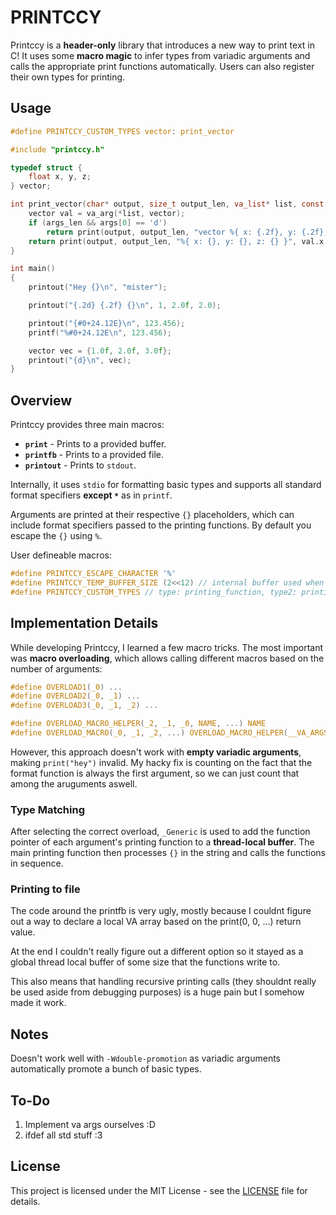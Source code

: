 # PRINTCCY

Printccy is a **header-only** library that introduces a new way to print text in C! It uses some **macro magic** to infer types from variadic arguments and calls the appropriate print functions automatically. Users can also register their own types for printing.

## Usage

```c
#define PRINTCCY_CUSTOM_TYPES vector: print_vector

#include "printccy.h"

typedef struct {
    float x, y, z;
} vector;

int print_vector(char* output, size_t output_len, va_list* list, const char* args, size_t args_len) {
    vector val = va_arg(*list, vector);
    if (args_len && args[0] == 'd')
        return print(output, output_len, "vector %{ x: {.2f}, y: {.2f}, z: {.2f} }", val.x, val.y, val.z);
    return print(output, output_len, "%{ x: {}, y: {}, z: {} }", val.x, val.y, val.z);
}

int main()
{
    printout("Hey {}\n", "mister");

    printout("{.2d} {.2f} {}\n", 1, 2.0f, 2.0);

    printout("{#0+24.12E}\n", 123.456);
    printf("%#0+24.12E\n", 123.456);

    vector vec = {1.0f, 2.0f, 3.0f};
    printout("{d}\n", vec);
}
```

## Overview

Printccy provides three main macros:

- **`print`** - Prints to a provided buffer.
- **`printfb`** - Prints to a provided file.
- **`printout`** - Prints to `stdout`.

Internally, it uses `stdio` for formatting basic types and supports all standard format specifiers **except `*`** as in `printf`.

Arguments are printed at their respective `{}` placeholders, which can include format specifiers passed to the printing functions. By default you escape the `{}` using `%`.

User defineable macros:

```c
#define PRINTCCY_ESCAPE_CHARACTER '%'
#define PRINTCCY_TEMP_BUFFER_SIZE (2<<12) // internal buffer used when printing to files, which includes stdout
#define PRINTCCY_CUSTOM_TYPES // type: printing_function, type2: printing_function2
```

## Implementation Details

While developing Printccy, I learned a few macro tricks. The most important was **macro overloading**, which allows calling different macros based on the number of arguments:

```c
#define OVERLOAD1(_0) ...
#define OVERLOAD2(_0, _1) ...
#define OVERLOAD3(_0, _1, _2) ...

#define OVERLOAD_MACRO_HELPER(_2, _1, _0, NAME, ...) NAME
#define OVERLOAD_MACRO(_0, _1, _2, ...) OVERLOAD_MACRO_HELPER(__VA_ARGS__, OVERLOAD3, OVERLOAD2, OVERLOAD1)(__VA_ARGS__)
```

However, this approach doesn't work with **empty variadic arguments**, making `print("hey")` invalid. My hacky fix is counting on the fact that the format function is always the first argument, so we can just count that among the aruguments aswell.

### Type Matching

After selecting the correct overload, `_Generic` is used to add the function pointer of each argument's printing function to a **thread-local buffer**. The main printing function then processes `{}` in the string and calls the functions in sequence.

### Printing to file

The code around the printfb is very ugly, mostly because I couldnt figure out a way to declare a local VA array based on the print(0, 0, ...) return value.

At the end I couldn't really figure out a different option so it stayed as a global thread local buffer of some size that the functions write to.

This also means that handling recursive printing calls (they shouldnt really be used aside from debugging purposes) is a huge pain but I somehow made it work.

## Notes

Doesn't work well with `-Wdouble-promotion` as variadic arguments automatically promote a bunch of basic types.

## To-Do

1. Implement va args ourselves :D
2. ifdef all std stuff :3

## License

This project is licensed under the MIT License - see the [LICENSE](LICENSE) file for details.
